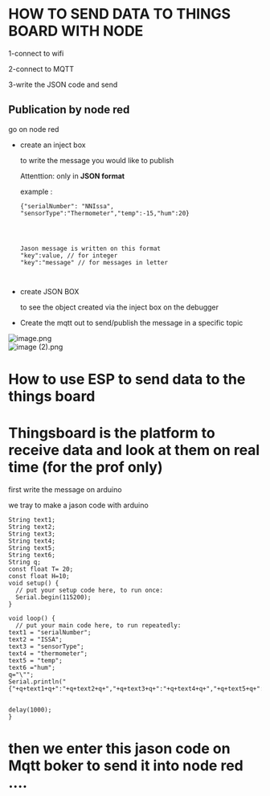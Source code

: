 # HOW TO SEND DATA TO THINGS BOARD WITH NODE

1-connect to wifi 

2-connect to MQTT 

3-write the JSON code and send 

## Publication by node red

go on node red

* create an inject box

  to write the message you would like to publish

  Attenttion: only in **JSON format**

  example :

  ```
  {"serialNumber": "NNIssa",     "sensorType":"Thermometer","temp":-15,"hum":20}
  
  
  
  
  ```

  ```
  Jason message is written on this format
  "key":value, // for integer 
  "key":"message" // for messages in letter 
  
  
  
  ```
* create JSON BOX

  to see the object created via the inject box on the debugger
* Create the mqtt out to send/publish the message in a specific topic

![image.png](.attachments.244728179/image.png)  
![image (2).png](.attachments.244728179/image%20%282%29.png)

# How to use ESP to send data to the things board

# Thingsboard is the platform to receive data and look at them on real time (for the prof only)

first write the message on arduino

we tray to make a jason code with arduino

```
String text1;
String text2;
String text3;
String text4;
String text5;
String text6;
String q;
const float T= 20;
const float H=10;
void setup() {
  // put your setup code here, to run once:
  Serial.begin(115200);
}

void loop() {
  // put your main code here, to run repeatedly:
text1 = "serialNumber";
text2 = "ISSA";
text3 = "sensorType";
text4 = "thermometer";
text5 = "temp";
text6 ="hum";
q="\"";
Serial.println("{"+q+text1+q+":"+q+text2+q+","+q+text3+q+":"+q+text4+q+","+q+text5+q+":"+T+","+q+text6+q+":"+H+"}");


delay(1000);
}
```

# then we enter this jason code on Mqtt boker to send it into node red ....